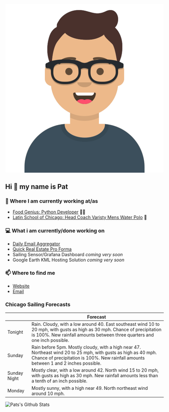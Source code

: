 [![Social banner for p-j-falconer](https://raw.githubusercontent.com/P-J-FALCONER/P-J-FALCONER/master/assets/avataaars.svg)](https://patfalconer.com/)
## Hi :wave: my name is Pat

### 💼 Where I am currently working at/as
- [Food Genius: Python Developer](https://getfoodgenius.com/) 🍔🐍
- [Latin School of Chicago: Head Coach Varisty Mens Water Polo](https://www.latinschool.org/) 🤽


### 💻 What i am currently/done working on
 - [Daily Email Aggregator](https://github.com/P-J-FALCONER/dott_daily_mail)
 - [Quick Real Estate Pro Forma](https://github.com/P-J-FALCONER/henry)
 - Sailing Sensor/Grafana Dashboard *coming very soon*
 - Google Earth KML Hosting Solution *coming very soon*

### 📫 Where to find me
 - [Website](https://patfalconer.com/)
 - [Email](mailto:patrick.j.falconer@gmail.com)


### Chicago Sailing Forecasts
|   | Forecast  |
|---|---|
| Tonight | Rain. Cloudy, with a low around 40. East southeast wind 10 to 20 mph, with gusts as high as 30 mph. Chance of precipitation is 100%. New rainfall amounts between three quarters and one inch possible. |
| Sunday | Rain before 5pm. Mostly cloudy, with a high near 47. Northeast wind 20 to 25 mph, with gusts as high as 40 mph. Chance of precipitation is 100%. New rainfall amounts between 1 and 2 inches possible. |
| Sunday Night | Mostly clear, with a low around 42. North wind 15 to 20 mph, with gusts as high as 30 mph. New rainfall amounts less than a tenth of an inch possible. |
| Monday | Mostly sunny, with a high near 49. North northeast wind around 10 mph. |

![Pats's Github Stats](https://github-readme-stats.vercel.app/api?username=p-j-falconer&show_icons=true&theme=radical)
